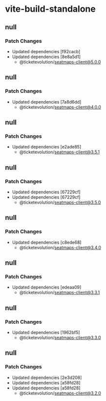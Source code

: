 # vite-build-standalone

## null

### Patch Changes

- Updated dependencies [f92cacb]
- Updated dependencies [8e8a5d1]
  - @ticketevolution/seatmaps-client@5.0.0

## null

### Patch Changes

- Updated dependencies [7a8d6dd]
  - @ticketevolution/seatmaps-client@4.0.0

## null

### Patch Changes

- Updated dependencies [e2ade85]
  - @ticketevolution/seatmaps-client@3.5.1

## null

### Patch Changes

- Updated dependencies [67229cf]
- Updated dependencies [67229cf]
  - @ticketevolution/seatmaps-client@3.5.0

## null

### Patch Changes

- Updated dependencies [c8ede68]
  - @ticketevolution/seatmaps-client@3.4.0

## null

### Patch Changes

- Updated dependencies [edeaa09]
  - @ticketevolution/seatmaps-client@3.3.1

## null

### Patch Changes

- Updated dependencies [1962bf5]
  - @ticketevolution/seatmaps-client@3.3.0

## null

### Patch Changes

- Updated dependencies [2e3d208]
- Updated dependencies [a58fd28]
- Updated dependencies [a58fd28]
  - @ticketevolution/seatmaps-client@3.2.0
